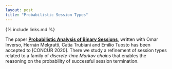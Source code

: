 ```yaml
---
layout: post
title: "Probabilistic Session Types"
---
```


{% include links.md %}

The paper [**Probabilistic Analysis of Binary
Sessions**](#InversoMelgrattiPadovaniTrubianiTuosto20), written with
Omar Inverso, Hernán Melgratti, Catia Trubiani and Emilio Tuosto has
been accepted to [CONCUR 2020]. There we study a refinement of
session types related to a family of *discrete-time Markov chains*
that enables the reasoning on the probability of successful session
termination.
